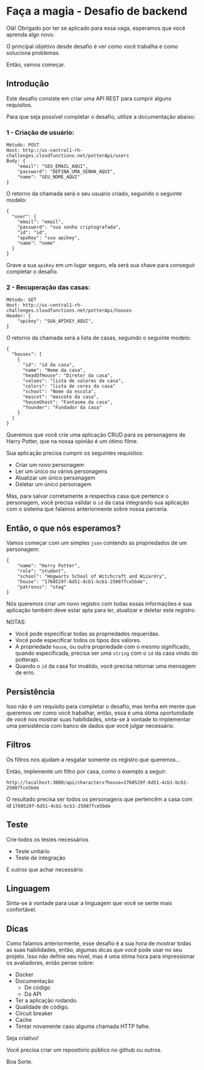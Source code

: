 # Faça a magia - Desafio de backend

Olá! Obrigado por ter se aplicado para essa vaga, esperamos que você aprenda algo novo.

O principal objetivo desde desafio é ver como você trabalha e como soluciona problemas.

Então, vamos começar.

## Introdução

Este desafio consiste em criar uma API REST para cumprir alguns requisitos.

Para que seja possível completar o desafio, utilize a documentação abaixo:

### 1 - Criação de usuário:

```
Método: POST
Host: http://us-central1-rh-challenges.cloudfunctions.net/potterApi/users
Body: {
	"email": "SEU_EMAIL_AQUI",
	"password": "DEFINA_UMA_SENHA_AQUI",
	"name": "SEU_NOME_AQUI"
}
```

O retorno da chamada será o seu usuário criado, seguindo o seguinte modelo:

```
{
  "user": {
    "email": "email",
    "password": "sua senha criptografada",
    "id": "id",
    "apiKey": "sua apikey",
    "name": "nome"
  }
}
```

Grave a sua `apiKey` em um lugar seguro, ela será sua chave para conseguir completar o desafio.

### 2 - Recuperação das casas:

```
Método: GET
Host: http://us-central1-rh-challenges.cloudfunctions.net/potterApi/houses
Header: {
	"apikey": "SUA_APIKEY_AQUI",
}
```

O retorno da chamada será a lista de casas, seguindo o seguinte modelo:

```
{
  "houses": [
    {
      "id": "id da casa",
      "name": "Nome da casa",
      "headOfHouse": "Diretor da casa",
      "values": "lista de valores da casa",
      "colors": "lista de cores da casa"
      "school": "Nome da escola",
      "mascot": "mascote da casa",
      "houseGhost": "Fantasma da casa",
      "founder": "Fundador da casa"
    }
  ]
}
```


Queremos que você crie uma aplicação CRUD para os personagens de Harry Potter, que na nossa opinião é um ótimo filme.

Sua aplicação precisa cumprir os seguintes requisitos:
* Criar um novo personagem
* Ler um único ou vários personagens
* Atualizar um único personagem
* Deletar um único personagem

Mas, para salvar corretamente a respectiva casa que pertence o personagem, você precisa validar o `id` da casa integrando sua aplicação com o sistema que falamos anteriormente sobre nossa parceria.


## Então, o que nós esperamos?

Vamos começar com um simples `json` contendo as propriedados de um personagem:

```
{
    "name": "Harry Potter",
    "role": "student",
    "school": "Hogwarts School of Witchcraft and Wizardry",
    "house": "1760529f-6d51-4cb1-bcb1-25087fce5bde",
    "patronus": "stag"
}
```
Nós queremos criar um novo registro com todas essas informações e sua aplicação também deve estar apta para ler, atualizar e deletar este registro.

NOTAS:
* Você pode especificar todas as propriedades requeridas.
* Você pode especificar todos os tipos dos valores.
* A propriedade `house`, ou outra propriedade com o mesmo significado, quando especificada, precisa ser uma `string` com o `id` da casa vindo do potterapi.
* Quando o `id` da casa for inválido, você precisa retornar uma mensagem de erro.


## Persistência

Isso não é um requisito para completar o desafio, mas tenha em mente que queremos ver como você trabalhar, então, essa é uma ótima oportunidade de você nos mostrar suas habilidades, sinta-se à vontade to implementar uma persistência com banco de dados que você julgar necessário.


## Filtros

Os filtros nos ajudam a resgatar somente os registro que queremos...

Então, implemente um filtro por casa, como o exemplo a seguir:

`http://localhost:3000/api/characters?house=1760529f-6d51-4cb1-bcb1-25087fce5bde`

O resultado precisa ser todos os personagens que pertencêm a casa com id `1760529f-6d51-4cb1-bcb1-25087fce5bde`


## Teste

Crie todos os testes necessários
* Teste unitário
* Teste de integração

E outros que achar necessário


## Linguagem

Sinta-se à vontade para usar a linguagem que você se sente mais confortável.


## Dicas

Como falamos anteriormente, esse desafio é a sua hora de mostrar todas as suas habilidades, então, algumas dicas que você pode usar no seu projeto.
Isso não define seu nível, mas é uma ótima hora para impressionar os avaliadores, então pense sobre:

* Docker
* Documentação
  * De código
  * Da API
* Ter a aplicação rodando.
* Qualidade de código.
* Circuit breaker
* Cache
* Tentar novamente caso alguma chamada HTTP falhe.

Seja criativo!

Você precisa criar um repositório público no github ou outros.

Boa Sorte.

